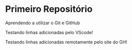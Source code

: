 # Primeiro Repositório
 Aprendendo a utilizar o Git e GitHub

 Testando linhas adicionadas pelo VScode!

 Testando linhas adicionadas remotamente pelo site do GH!
